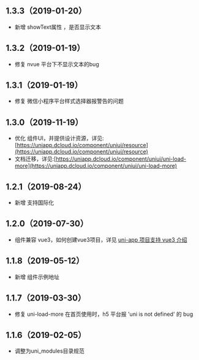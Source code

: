 ## 1.3.3（2019-01-20）
- 新增 showText属性 ，是否显示文本
## 1.3.2（2019-01-19）
- 修复 nvue 平台下不显示文本的bug
## 1.3.1（2019-01-19）
- 修复 微信小程序平台样式选择器报警告的问题
## 1.3.0（2019-11-19）
- 优化 组件UI，并提供设计资源，详见:[https://uniapp.dcloud.io/component/uniui/resource](https://uniapp.dcloud.io/component/uniui/resource)
- 文档迁移，详见:[https://uniapp.dcloud.io/component/uniui/uni-load-more](https://uniapp.dcloud.io/component/uniui/uni-load-more)
## 1.2.1（2019-08-24）
- 新增 支持国际化
## 1.2.0（2019-07-30）
- 组件兼容 vue3，如何创建vue3项目，详见 [uni-app 项目支持 vue3 介绍](https://ask.dcloud.net.cn/article/37834)
## 1.1.8（2019-05-12）
- 新增 组件示例地址
## 1.1.7（2019-03-30）
- 修复 uni-load-more 在首页使用时，h5 平台报 'uni is not defined' 的 bug
## 1.1.6（2019-02-05）
- 调整为uni_modules目录规范
